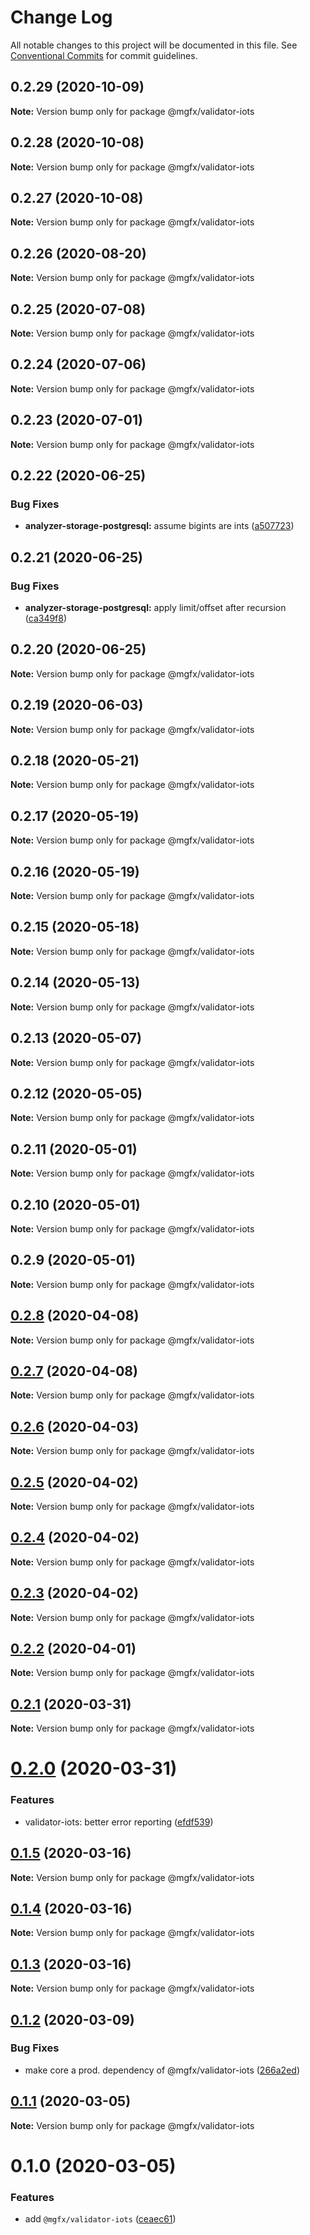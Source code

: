 # Change Log

All notable changes to this project will be documented in this file.
See [Conventional Commits](https://conventionalcommits.org) for commit guidelines.

## 0.2.29 (2020-10-09)

**Note:** Version bump only for package @mgfx/validator-iots





## 0.2.28 (2020-10-08)

**Note:** Version bump only for package @mgfx/validator-iots





## 0.2.27 (2020-10-08)

**Note:** Version bump only for package @mgfx/validator-iots





## 0.2.26 (2020-08-20)

**Note:** Version bump only for package @mgfx/validator-iots





## 0.2.25 (2020-07-08)

**Note:** Version bump only for package @mgfx/validator-iots





## 0.2.24 (2020-07-06)

**Note:** Version bump only for package @mgfx/validator-iots





## 0.2.23 (2020-07-01)

**Note:** Version bump only for package @mgfx/validator-iots





## 0.2.22 (2020-06-25)


### Bug Fixes

* **analyzer-storage-postgresql:** assume bigints are ints ([a507723](https://github.com/ai-labs-team/mgFx/commit/a507723))





## 0.2.21 (2020-06-25)


### Bug Fixes

* **analyzer-storage-postgresql:** apply limit/offset after recursion ([ca349f8](https://github.com/ai-labs-team/mgFx/commit/ca349f8))





## 0.2.20 (2020-06-25)

**Note:** Version bump only for package @mgfx/validator-iots





## 0.2.19 (2020-06-03)

**Note:** Version bump only for package @mgfx/validator-iots





## 0.2.18 (2020-05-21)

**Note:** Version bump only for package @mgfx/validator-iots





## 0.2.17 (2020-05-19)

**Note:** Version bump only for package @mgfx/validator-iots





## 0.2.16 (2020-05-19)

**Note:** Version bump only for package @mgfx/validator-iots





## 0.2.15 (2020-05-18)

**Note:** Version bump only for package @mgfx/validator-iots





## 0.2.14 (2020-05-13)

**Note:** Version bump only for package @mgfx/validator-iots





## 0.2.13 (2020-05-07)

**Note:** Version bump only for package @mgfx/validator-iots





## 0.2.12 (2020-05-05)

**Note:** Version bump only for package @mgfx/validator-iots





## 0.2.11 (2020-05-01)

**Note:** Version bump only for package @mgfx/validator-iots





## 0.2.10 (2020-05-01)

**Note:** Version bump only for package @mgfx/validator-iots





## 0.2.9 (2020-05-01)

**Note:** Version bump only for package @mgfx/validator-iots





## [0.2.8](https://github.com/ai-labs-team/mgFx/compare/@mgfx/validator-iots@0.2.7...@mgfx/validator-iots@0.2.8) (2020-04-08)

**Note:** Version bump only for package @mgfx/validator-iots





## [0.2.7](https://github.com/ai-labs-team/mgFx/compare/@mgfx/validator-iots@0.2.6...@mgfx/validator-iots@0.2.7) (2020-04-08)

**Note:** Version bump only for package @mgfx/validator-iots





## [0.2.6](https://github.com/ai-labs-team/mgFx/compare/@mgfx/validator-iots@0.2.5...@mgfx/validator-iots@0.2.6) (2020-04-03)

**Note:** Version bump only for package @mgfx/validator-iots





## [0.2.5](https://github.com/ai-labs-team/mgFx/compare/@mgfx/validator-iots@0.2.4...@mgfx/validator-iots@0.2.5) (2020-04-02)

**Note:** Version bump only for package @mgfx/validator-iots





## [0.2.4](https://github.com/ai-labs-team/mgFx/compare/@mgfx/validator-iots@0.2.3...@mgfx/validator-iots@0.2.4) (2020-04-02)

**Note:** Version bump only for package @mgfx/validator-iots





## [0.2.3](https://github.com/ai-labs-team/mgFx/compare/@mgfx/validator-iots@0.2.2...@mgfx/validator-iots@0.2.3) (2020-04-02)

**Note:** Version bump only for package @mgfx/validator-iots





## [0.2.2](https://github.com/ai-labs-team/mgFx/compare/@mgfx/validator-iots@0.2.1...@mgfx/validator-iots@0.2.2) (2020-04-01)

**Note:** Version bump only for package @mgfx/validator-iots





## [0.2.1](https://github.com/ai-labs-team/mgFx/compare/@mgfx/validator-iots@0.2.0...@mgfx/validator-iots@0.2.1) (2020-03-31)

**Note:** Version bump only for package @mgfx/validator-iots





# [0.2.0](https://github.com/ai-labs-team/mgFx/compare/@mgfx/validator-iots@0.1.5...@mgfx/validator-iots@0.2.0) (2020-03-31)


### Features

* validator-iots: better error reporting ([efdf539](https://github.com/ai-labs-team/mgFx/commit/efdf539))





## [0.1.5](https://github.com/ai-labs-team/mgFx/compare/@mgfx/validator-iots@0.1.4...@mgfx/validator-iots@0.1.5) (2020-03-16)

**Note:** Version bump only for package @mgfx/validator-iots





## [0.1.4](https://github.com/ai-labs-team/mgFx/compare/@mgfx/validator-iots@0.1.3...@mgfx/validator-iots@0.1.4) (2020-03-16)

**Note:** Version bump only for package @mgfx/validator-iots





## [0.1.3](https://github.com/ai-labs-team/mgFx/compare/@mgfx/validator-iots@0.1.2...@mgfx/validator-iots@0.1.3) (2020-03-16)

**Note:** Version bump only for package @mgfx/validator-iots





## [0.1.2](https://github.com/ai-labs-team/mgFx/compare/@mgfx/validator-iots@0.1.1...@mgfx/validator-iots@0.1.2) (2020-03-09)


### Bug Fixes

* make core a prod. dependency of @mgfx/validator-iots ([266a2ed](https://github.com/ai-labs-team/mgFx/commit/266a2ed))





## [0.1.1](https://github.com/ai-labs-team/mgFx/compare/@mgfx/validator-iots@0.1.0...@mgfx/validator-iots@0.1.1) (2020-03-05)

**Note:** Version bump only for package @mgfx/validator-iots





# 0.1.0 (2020-03-05)


### Features

* add `@mgfx/validator-iots` ([ceaec61](https://github.com/ai-labs-team/mgFx/commit/ceaec61))
